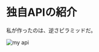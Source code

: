 # 独自APIの紹介

私が作ったのは、逆さピラミッドだ。

![my api](https://github.com/hadanoyuki/minecraft_remote_itkids/assets/89173609/067ac3a3-e70a-4943-8792-8a1101443eb9)
